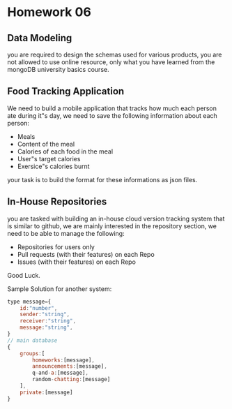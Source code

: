 # Homework 06

## Data Modeling

you are required to design the schemas used for various products, you are not allowed to use online resource, only what you have learned from the mongoDB university basics course.

## Food Tracking Application

We need to build a mobile application that tracks how much each person ate during it"s day, we need to save the following information about each person:

- Meals
- Content of the meal
- Calories of each food in the meal
- User"s target calories
- Exersice"s calories burnt

your task is to build the format for these informations as json files.

## In-House Repositories

you are tasked with building an in-house cloud version tracking system that is similar to github, we are mainly interested in the repository section, we need to be able to manage the following:

- Repositories for users only
- Pull requests (with their features) on each Repo
- Issues (with their features) on each Repo

Good Luck.

Sample Solution for another system:

```js
type message={
    id:"number",
    sender:"string",
    receiver:"string",
    message:"string",
}
// main database
{
    groups:[
        homeworks:[message],
        announcements:[message],
        q-and-a:[message],
        random-chatting:[message]
    ],
    private:[message]
}
```
